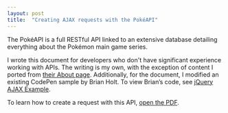 ```yaml
---
layout: post
title:  "Creating AJAX requests with the PokéAPI"
---
```

The PokéAPI is a full RESTful API linked to an extensive database detailing everything about the Pokémon main game series.

I wrote this document for developers who don't have significant experience working with APIs. The writing is my own, with the exception of content I ported from <a href="https://pokeapi.co/about.html">their About page</a>. 
Additionally, for the document, I modified an existing CodePen sample by Brian Holt. To view Brian’s code, see <a href="https://codepen.io/btholt/pen/FArdh">jQuery AJAX Example</a>.

To learn how to create a request with this API, <a href="/samples/AJAX-to-PokeApi.pdf">open the PDF</a>.

<object style="min-height: 600px;" data="/samples/AJAX-to-PokeApi.pdf" width="100%" height="100%" type='application/pdf'/>
